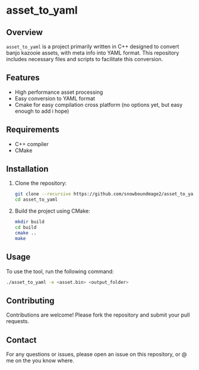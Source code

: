 # asset_to_yaml

## Overview
`asset_to_yaml` is a project primarily written in C++ designed to convert banjo kazooie assets, with meta info into YAML format. This repository includes necessary files and scripts to facilitate this conversion.

## Features
- High performance asset processing
- Easy conversion to YAML format
- Cmake for easy compilation cross platform (no options yet, but easy enough to add i hope)

## Requirements
- C++ compiler
- CMake

## Installation
1. Clone the repository:
    ```bash
    git clone --recursive https://github.com/snowboundmage2/asset_to_yaml.git
    cd asset_to_yaml
    ```

2. Build the project using CMake:
    ```bash
    mkdir build
    cd build
    cmake ..
    make
    ```

## Usage
To use the tool, run the following command:
```bash
./asset_to_yaml -e <asset.bin> <output_folder>
```

## Contributing
Contributions are welcome! Please fork the repository and submit your pull requests.

## Contact
For any questions or issues, please open an issue on this repository, or @ me on the you know where.
